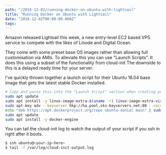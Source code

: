 ```yaml
---
path: "/2016-12-02/running-docker-on-ubuntu-with-lightsail"
title: "Running Docker on Ubuntu with Lightsail"
date: "2016-12-02T00:00:00.000Z"
tags:
---
```


Amazon released Lightsail this week, a new entry-level EC2 based VPS service to compete with the likes of Linode and Digital Ocean.

They come with some preset base OS images rather than allowing full customisation via AMIs. To alleviate this you can use "Launch Scripts". It does this using a subset of the functionality from cloud-init The downside to this is a delayed ready time for your server.

I've quickly thrown together a launch script for their Ubuntu 16.04 base image that gets the latest stable Docker installed.

```bash
# Copy and paste this into the "Launch Script" section when creating your server.
sudo apt update
sudo apt install -y linux-image-extra-$(uname -r) linux-image-extra-virtual apt-transport-https ca-certificates
sudo apt-key adv --keyserver hkp://ha.pool.sks-keyservers.net:80 --recv-keys 58118E89F3A912897C070ADBF76221572C52609D
echo "deb https://apt.dockerproject.org/repo ubuntu-xenial main" | sudo tee /etc/apt/sources.list.d/docker.list
sudo apt update
sudo apt install -y docker-engine
```

You can tail the cloud-init log to watch the output of your script if you ssh in right after it boots.

```bash
$ ssh ubuntu@<your-ip-here>
$ tail -f /var/log/cloud-init-output.log
```
